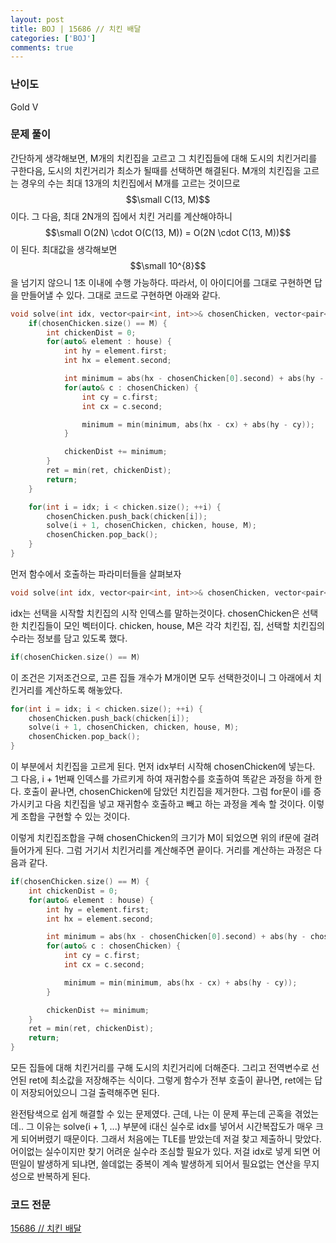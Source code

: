 ```yaml
---
layout: post
title: BOJ | 15686 // 치킨 배달
categories: ['BOJ']
comments: true
---
```

<script type="text/javascript" 
src="https://cdn.mathjax.org/mathjax/latest/MathJax.js?config=TeX-AMS_HTML">
</script>
### **난이도**

Gold V

### **문제 풀이**

간단하게 생각해보면, M개의 치킨집을 고르고 그 치킨집들에 대해 도시의 치킨거리를 구한다음, 도시의 치킨거리가 최소가 될때를 선택하면 해결된다. M개의 치킨집을 고르는 경우의 수는 최대 13개의 치킨집에서 M개를 고르는 것이므로 $$\small C(13, M)$$이다. 그 다음, 최대 2N개의 집에서 치킨 거리를 계산해야하니 $$\small O(2N) \cdot O(C(13, M)) = O(2N \cdot C(13, M))$$이 된다. 최대값을 생각해보면 $$\small 10^{8}$$을 넘기지 않으니 1초 이내에 수행 가능하다. 따라서, 이 아이디어를 그대로 구현하면 답을 만들어낼 수 있다. 그대로 코드로 구현하면 아래와 같다.

```c++
void solve(int idx, vector<pair<int, int>>& chosenChicken, vector<pair<int, int>>& chicken, vector<pair<int, int>>& house, int& M) {
    if(chosenChicken.size() == M) {
        int chickenDist = 0;
        for(auto& element : house) {
            int hy = element.first;
            int hx = element.second;

            int minimum = abs(hx - chosenChicken[0].second) + abs(hy - chosenChicken[0].first);
            for(auto& c : chosenChicken) {
                int cy = c.first;
                int cx = c.second;

                minimum = min(minimum, abs(hx - cx) + abs(hy - cy));
            }

            chickenDist += minimum;
        }
        ret = min(ret, chickenDist);
        return;
    }

    for(int i = idx; i < chicken.size(); ++i) {
        chosenChicken.push_back(chicken[i]);
        solve(i + 1, chosenChicken, chicken, house, M);
        chosenChicken.pop_back();
    }
}
```

먼저 함수에서 호출하는 파라미터들을 살펴보자

```c++
void solve(int idx, vector<pair<int, int>>& chosenChicken, vector<pair<int, int>>& chicken, vector<pair<int, int>>& house, int& M)
```

idx는 선택을 시작할 치킨집의 시작 인덱스를 말하는것이다. chosenChicken은 선택한 치킨집들이 모인 벡터이다. chicken, house, M은 각각 치킨집, 집, 선택할 치킨집의 수라는 정보를 담고 있도록 했다.

```c++
if(chosenChicken.size() == M)
```

이 조건은 기저조건으로, 고른 집들 개수가 M개이면 모두 선택한것이니 그 아래에서 치킨거리를 계산하도록 해놓았다.

```c++
for(int i = idx; i < chicken.size(); ++i) {
    chosenChicken.push_back(chicken[i]);
    solve(i + 1, chosenChicken, chicken, house, M);
    chosenChicken.pop_back();
}
```

이 부분에서 치킨집을 고르게 된다. 먼저 idx부터 시작해 chosenChicken에 넣는다. 그 다음, i + 1번째 인덱스를 가르키게 하여 재귀함수를 호출하여 똑같은 과정을 하게 한다. 호출이 끝나면, chosenChicken에 담았던 치킨집을 제거한다. 그럼 for문이 i를 증가시키고 다음 치킨집을 넣고 재귀함수 호출하고 빼고 하는 과정을 계속 할 것이다. 이렇게 조합을 구현할 수 있는 것이다.

이렇게 치킨집조합을 구해 chosenChicken의 크기가 M이 되었으면 위의 if문에 걸려 들어가게 된다. 그럼 거기서 치킨거리를 계산해주면 끝이다. 거리를 계산하는 과정은 다음과 같다.

```c++
if(chosenChicken.size() == M) {
    int chickenDist = 0;
    for(auto& element : house) {
        int hy = element.first;
        int hx = element.second;

        int minimum = abs(hx - chosenChicken[0].second) + abs(hy - chosenChicken[0].first);
        for(auto& c : chosenChicken) {
            int cy = c.first;
            int cx = c.second;

            minimum = min(minimum, abs(hx - cx) + abs(hy - cy));
        }

        chickenDist += minimum;
    }
    ret = min(ret, chickenDist);
    return;
}
```

모든 집들에 대해 치킨거리를 구해 도시의 치킨거리에 더해준다. 그리고 전역변수로 선언된 ret에 최소값을 저장해주는 식이다. 그렇게 함수가 전부 호출이 끝나면, ret에는 답이 저장되어있으니 그걸 출력해주면 된다.

완전탐색으로 쉽게 해결할 수 있는 문제였다. 근데, 나는 이 문제 푸는데 곤혹을 겪었는데.. 그 이유는 solve(i + 1, ...) 부분에 i대신 실수로 idx를 넣어서 시간복잡도가 매우 크게 되어버렸기 때문이다. 그래서 처음에는 TLE를 받았는데 저걸 찾고 제출하니 맞았다. 어이없는 실수이지만 찾기 어려운 실수라 조심할 필요가 있다. 저걸 idx로 넣게 되면 어떤일이 발생하게 되냐면, 쓸데없는 중복이 계속 발생하게 되어서 필요없는 연산을 무지성으로 반복하게 된다. 

### **코드 전문**
[15686 // 치킨 배달](https://github.com/eff3ct/Baekjoon-Online-Judge-Problem-Solving/blob/main/15686/15686.cpp)